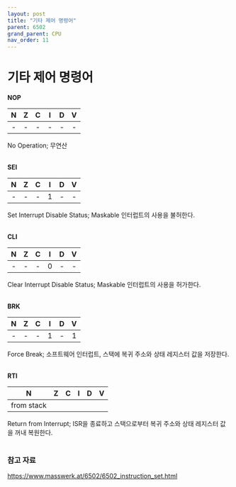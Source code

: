 ```yaml
---
layout: post
title: "기타 제어 명령어"
parent: 6502
grand_parent: CPU
nav_order: 11
---
```


# 기타 제어 명령어

**NOP**  

| N | Z | C | I | D | V |
|:-:|:-:|:-:|:-:|:-:|:-:|
|\- |\- |\- |\- |\- |\- |

No Operation; 무연산  
<br>

**SEI**  

| N | Z | C | I | D | V |
|:-:|:-:|:-:|:-:|:-:|:-:|
|\- |\- |\- | 1 |\- |\- |

Set Interrupt Disable Status; Maskable 인터럽트의 사용을 불허한다.  
<br>

**CLI**  

| N | Z | C | I | D | V |
|:-:|:-:|:-:|:-:|:-:|:-:|
|\- |\- |\- | 0 |\- |\- |

Clear Interrupt Disable Status; Maskable 인터럽트의 사용을 허가한다.  
<br>

**BRK**  

| N | Z | C | I | D | V |
|:-:|:-:|:-:|:-:|:-:|:-:|
|\- |\- |\- | 1 |\- | 1 |

Force Break; 소프트웨어 인터럽트, 스택에 복귀 주소와 상태 레지스터 값을 저장한다.  
<br>

**RTI**  

| N | Z | C | I | D | V |
|:-:|:-:|:-:|:-:|:-:|:-:|
|from stack||||||

Return from Interrupt; ISR을 종료하고 스택으로부터 복귀 주소와 상태 레지스터 값을 꺼내 복원한다.  
<br>
  
### 참고 자료
<https://www.masswerk.at/6502/6502_instruction_set.html>